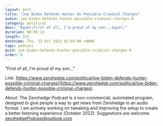 ```yaml
---
layout: post
title: "Joe Biden Defends Hunter On Possible Criminal Charges"
audio: joe-biden-defends-hunter-possible-criminal-charges-0
category: political
desc: "&quot;First of all, I'm proud of my son...&quot;"
duration: 00:05:13
length: 313
datetime: Thu, 13 Oct 2022 02:05:00 +0000
tags: podcast
guid: joe-biden-defends-hunter-possible-criminal-charges-0
order: 0
---
```

&quot;First of all, I'm proud of my son...&quot;

Link: [https://www.zerohedge.com/political/joe-biden-defends-hunter-possible-criminal-charges](https://www.zerohedge.com/political/joe-biden-defends-hunter-possible-criminal-charges)

About: The Zerohedge Podcast is a non-commercial, automated program, designed to give people a way to get news from Zerohedge in an audio format.  I am actively working on tweaking and improving the setup to create a better listening experience (October 2022).  Suggestions are welcome: [zerohedgePodcast@outlook.com](mailto:zerohedgePodcast@outlook.com)